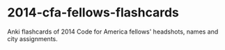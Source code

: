 2014-cfa-fellows-flashcards
===========================

Anki flashcards of 2014 Code for America fellows' headshots, names and city assignments.
